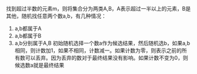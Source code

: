 找到超过半数的元素m，则将集合分为两类A,B，A表示超过一半以上的元素，B是其他，随机找任意两个数a,b，有几种情况：  
1. a,b都属于A
2. a,b都属于B
3. a,b分别属于A,B
初始随机选择一个数a作为候选结果，然后随机选b，如果a,b相同，则计数加1，如果不相同，计数减一。如果计数为零，则表示之前的所有数可以丢弃。因为丢弃的数对于最终结果没有影响。如果计数不变为0，则候选数a就是最终结果
